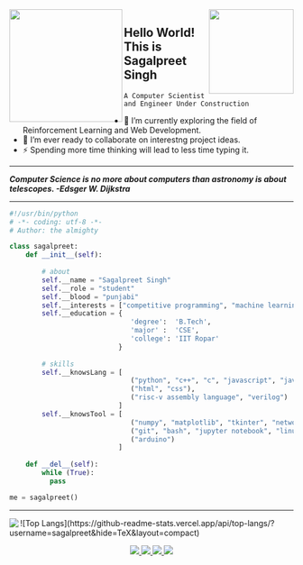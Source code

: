 <img src="https://media.giphy.com/media/MaI6BylfjAkDkfk4OC/giphy.gif" height=200 width=200 align="left">

<img src="https://media.giphy.com/media/mDLek2Pl1Q9PwH0dXd/giphy.gif" height="150" align="right">

## Hello World! This is Sagalpreet Singh
```A Computer Scientist and Engineer Under Construction```


- 🌱 I’m currently exploring the field of Reinforcement Learning and Web Development.
- 👯 I’m ever ready to collaborate on interestng project ideas.
- ⚡ Spending more time thinking will lead to less time typing it.

<hr>

***Computer Science is no more about computers than astronomy is about telescopes. -Edsger W. Dijkstra***

<hr>

```python
#!/usr/bin/python
# -*- coding: utf-8 -*-
# Author: the almighty

class sagalpreet:
    def __init__(self):
        
        # about
        self.__name = "Sagalpreet Singh"
        self.__role = "student"
        self.__blood = "punjabi"
        self.__interests = ["competitive programming", "machine learning", "mathematics", "web development"]
        self.__education = {
                              'degree':  'B.Tech',
                              'major' :  'CSE',
                              'college': 'IIT Ropar'
                           }
        
        # skills
        self.__knowsLang = [
                              ("python", "c++", "c", "javascript", "java", "perl"),
                              ("html", "css"),
                              ("risc-v assembly language", "verilog")
                           ]
        self.__knowsTool = [
                              ("numpy", "matplotlib", "tkinter", "networkx", "pandas"),
                              ("git", "bash", "jupyter notebook", "linux"),
                              ("arduino")
                           ]
                          
    def __del__(self):
        while (True):
          pass        

me = sagalpreet()
```
<hr>

<img src="https://github-readme-stats-sagalpreet.vercel.app/api?username=sagalpreet&show_icons=true&theme=dracula&bg_color=2D2D2D&text_color=fff6ea" align="left">
![Top Langs](https://github-readme-stats.vercel.app/api/top-langs/?username=sagalpreet&hide=TeX&layout=compact)

<p align="center">
 <a href="https://sagalpreet.github.io/portfolio" >
 <img src="https://img.shields.io/badge/-Visit_my_Website-0697AE?style=flat-square&logo=appveyor&logoColor=white&link=https://sagalpreet.github.io/portfolio"></img>
 </a>
 <a href="mailto:sagalpreetsingh60@gmail.com">
 <img src="https://img.shields.io/badge/-Contact_Me-BC4E48?style=flat-square&logo=Gmail&logoColor=white&link=mailto:sagalpreetsingh60@gmail.com" />
 </a>
 <a href="https://www.linkedin.com/in/sagalpreet/">
 <img src="https://img.shields.io/badge/-LinkedIn-blue?style=flat-square&logo=Linkedin&logoColor=white&link=https://www.linkedin.com/in/sagalpreet/"  />
 </a>
 <a href="http://github.com/sagalpreet">
 <img src="https://img.shields.io/github/followers/sagalpreet?label=follow&style=social" />
 </a> 
</p>
